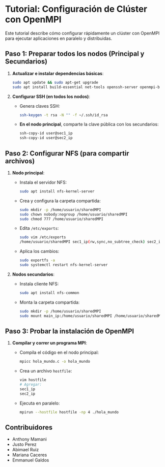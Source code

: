 
# Tutorial: Configuración de Clúster con OpenMPI

Este tutorial describe cómo configurar rápidamente un clúster con OpenMPI para ejecutar aplicaciones en paralelo y distribuidas.

## Paso 1: Preparar todos los nodos (Principal y Secundarios)

1. **Actualizar e instalar dependencias básicas**:
   ```bash
   sudo apt update && sudo apt-get upgrade
   sudo apt install build-essential net-tools openssh-server openmpi-bin libopenmpi-dev
   ```

2. **Configurar SSH (en todos los nodos)**:

   - Genera claves SSH:
     ```bash
     ssh-keygen -t rsa -N "" -f ~/.ssh/id_rsa
     ```

   - **En el nodo principal**, comparte la clave pública con los secundarios:
     ```bash
     ssh-copy-id user@sec1_ip
     ssh-copy-id user@sec2_ip
     ```

## Paso 2: Configurar NFS (para compartir archivos)

1. **Nodo principal**:

   - Instala el servidor NFS:
     ```bash
     sudo apt install nfs-kernel-server
     ```
   - Crea y configura la carpeta compartida:
     ```bash
     sudo mkdir -p /home/usuario/sharedMPI
     sudo chown nobody:nogroup /home/usuario/sharedMPI
     sudo chmod 777 /home/usuario/sharedMPI
     ```
   - Edita `/etc/exports`:
     ```bash
     sudo vim /etc/exports
     /home/usuario/sharedMPI sec1_ip(rw,sync,no_subtree_check) sec2_ip(rw,sync,no_subtree_check)
     ```
   - Aplica los cambios:
     ```bash
     sudo exportfs -a
     sudo systemctl restart nfs-kernel-server
     ```

2. **Nodos secundarios**:

   - Instala cliente NFS:
     ```bash
     sudo apt install nfs-common
     ```
   - Monta la carpeta compartida:
     ```bash
     sudo mkdir -p /home/usuario/sharedMPI
     sudo mount main_ip:/home/usuario/sharedMPI /home/usuario/sharedMPI
     ```

## Paso 3: Probar la instalación de OpenMPI

1. **Compilar y correr un programa MPI**:
   
   - Compila el código en el nodo principal:
     ```bash
     mpicc hola_mundo.c -o hola_mundo
     ```

   - Crea un archivo `hostfile`:
     ```bash
     vim hostfile
     # Agregar:
     sec1_ip
     sec2_ip
     ```

   - Ejecuta en paralelo:
     ```bash
     mpirun --hostfile hostfile -np 4 ./hola_mundo
     ```


## Contribuidores
  - Anthony Mamani 
  - Justo Perez
  - Abimael Ruiz
  - Mariana Caceres
  - Emmanuel Galdos